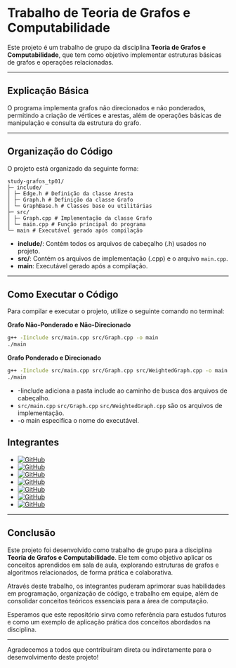 # Trabalho de Teoria de Grafos e Computabilidade

Este projeto é um trabalho de grupo da disciplina **Teoria de Grafos e Computabilidade**, que tem como objetivo implementar estruturas básicas de grafos e operações relacionadas.

---

## Explicação Básica

O programa implementa grafos não direcionados e não ponderados, permitindo a criação de vértices e arestas, além de operações básicas de manipulação e consulta da estrutura do grafo.

---

## Organização do Código

O projeto está organizado da seguinte forma:

```
study-grafos_tp01/
├─ include/
│ ├─ Edge.h # Definição da classe Aresta
│ ├─ Graph.h # Definição da classe Grafo
│ └─ GraphBase.h # Classes base ou utilitárias
├─ src/
│ ├─ Graph.cpp # Implementação da classe Grafo
│ └─ main.cpp # Função principal do programa
└─ main # Executável gerado após compilação
```


- **include/**: Contém todos os arquivos de cabeçalho (.h) usados no projeto.
- **src/**: Contém os arquivos de implementação (.cpp) e o arquivo `main.cpp`.
- **main**: Executável gerado após a compilação.

---

## Como Executar o Código

Para compilar e executar o projeto, utilize o seguinte comando no terminal:

**Grafo Não-Ponderado e Não-Direcionado**

```bash
g++ -Iinclude src/main.cpp src/Graph.cpp -o main
./main
``` 

**Grafo Ponderado e Direcionado**

```bash
g++ -Iinclude src/main.cpp src/Graph.cpp src/WeightedGraph.cpp -o main
./main
``` 

* -Iinclude adiciona a pasta include ao caminho de busca dos arquivos de cabeçalho.
* `src/main.cpp` `src/Graph.cpp` `src/WeightedGraph.cpp` são os arquivos de implementação.
* -o main especifica o nome do executável.

## Integrantes

- [![GitHub](https://img.shields.io/badge/-Alice-181717?style=flat-square&logo=github&logoColor=white)](https://github.com/alicesalim)
- [![GitHub](https://img.shields.io/badge/-Arthur-181717?style=flat-square&logo=github&logoColor=white)](https://github.com/ArthurCRodrigues) 
- [![GitHub](https://img.shields.io/badge/-Bruna-181717?style=flat-square&logo=github&logoColor=white)](https://github.com/cestpassion)
- [![GitHub](https://img.shields.io/badge/-Daniel-181717?style=flat-square&logo=github&logoColor=white)](https://github.com/vitorrdan)
- [![GitHub](https://img.shields.io/badge/-Felipe-181717?style=flat-square&logo=github&logoColor=white)](https://github.com/nkdwon)
- [![GitHub](https://img.shields.io/badge/-Gustavo-181717?style=flat-square&logo=github&logoColor=white)](https://github.com/GhrCastro)
- [![GitHub](https://img.shields.io/badge/-Mariana-181717?style=flat-square&logo=github&logoColor=white)](https://github.com/marialmeida)

---

## Conclusão

Este projeto foi desenvolvido como trabalho de grupo para a disciplina **Teoria de Grafos e Computabilidade**. Ele tem como objetivo aplicar os conceitos aprendidos em sala de aula, explorando estruturas de grafos e algoritmos relacionados, de forma prática e colaborativa.  

Através deste trabalho, os integrantes puderam aprimorar suas habilidades em programação, organização de código, e trabalho em equipe, além de consolidar conceitos teóricos essenciais para a área de computação.  

Esperamos que este repositório sirva como referência para estudos futuros e como um exemplo de aplicação prática dos conceitos abordados na disciplina.  

---

Agradecemos a todos que contribuíram direta ou indiretamente para o desenvolvimento deste projeto!
